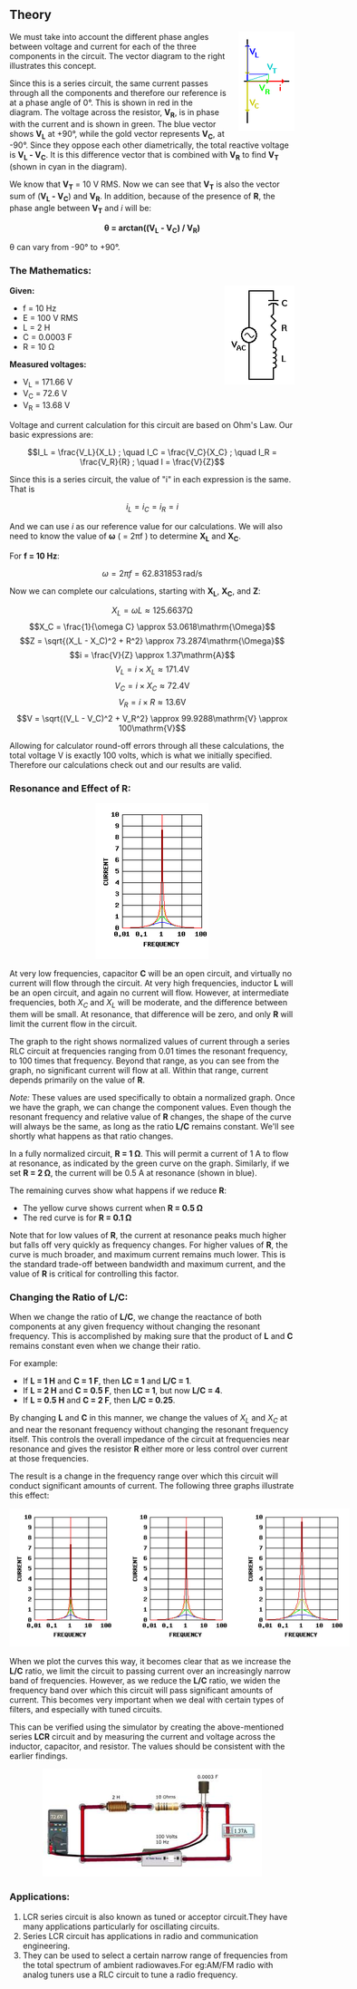 ## Theory 


<div style="float: right; margin-left: 20px;"> <img src="./images/figure2.jpg" alt="Figure 2" style="max-width: 300px; height: auto;"> <p style="text-align: center; font-size: smaller; font-style: italic;"></p> </div>


<p>
  We must take into account the different phase angles between voltage and current for each of the three components in the circuit. The vector diagram to the right illustrates this concept.
</p>

<p>
  Since this is a series circuit, the same current passes through all the components and therefore our reference is at a phase angle of 0°. This is shown in red in the diagram. The voltage across the resistor, <strong>V<sub>R</sub></strong>, is in phase with the current and is shown in green. The blue vector shows <strong>V<sub>L</sub></strong> at +90°, while the gold vector represents <strong>V<sub>C</sub></strong>, at -90°. Since they oppose each other diametrically, the total reactive voltage is <strong>V<sub>L</sub> - V<sub>C</sub></strong>. It is this difference vector that is combined with <strong>V<sub>R</sub></strong> to find <strong>V<sub>T</sub></strong> (shown in cyan in the diagram).
</p>

<p>
  We know that <strong>V<sub>T</sub></strong> = 10 V RMS. Now we can see that <strong>V<sub>T</sub></strong> is also the vector sum of (<strong>V<sub>L</sub> - V<sub>C</sub></strong>) and <strong>V<sub>R</sub></strong>. In addition, because of the presence of <strong>R</strong>, the phase angle between <strong>V<sub>T</sub></strong> and <em>i</em> will be:
</p>

<p style="text-align: center;">
  <strong>θ = arctan((V<sub>L</sub> - V<sub>C</sub>) / V<sub>R</sub>)</strong>
</p>

<p>
θ can vary from -90° to +90°.
</p>


### The Mathematics:

<div style="float: right; margin-left: 20px;"> <img src="./images/figure1.jpg" alt="Figure 1" style="max-width: 300px; height: auto;"> <p style="text-align: center; font-size: smaller; font-style: italic;"></p> </div>


 <p><strong>Given:</strong></p>
<ul>
  <li>f = 10 Hz</li>
  <li>E = 100 V RMS</li>
  <li>L = 2 H</li>
  <li>C = 0.0003 F</li>
  <li>R = 10 &Omega;</li>
</ul>

<p><strong>Measured voltages:</strong></p>
<ul>
  <li>V<sub>L</sub> = 171.66 V</li>
  <li>V<sub>C</sub> = 72.6 V</li>
  <li>V<sub>R</sub> = 13.68 V</li>
</ul>


Voltage and current calculation for this circuit are based on Ohm's Law. Our basic expressions are:

$$I_L = \frac{V_L}{X_L} ; \quad I_C = \frac{V_C}{X_C} ; \quad I_R = \frac{V_R}{R} ; \quad I = \frac{V}{Z}$$

Since this is a series circuit, the value of "i" in each expression is the same. That is

$$i_L=i_C=i_R=i$$


<p>
  And we can use <em>i</em> as our reference value for our calculations. We will also need to know the value of 
  <strong>&omega;</strong> ( = 2&pi;f ) to determine <strong>X<sub>L</sub></strong> and <strong>X<sub>C</sub></strong>.
</p>

<p>
  For <strong>f = 10 Hz</strong>:
</p>

$$\omega = 2\pi f = 62.831853\,\mathrm{rad/s}$$

<p>
  Now we can complete our calculations, starting with <strong>X<sub>L</sub></strong>, <strong>X<sub>C</sub></strong>, and <strong>Z</strong>:
</p>


$$X_L = \omega L \approx 125.6637\mathrm{\Omega}$$
$$X_C = \frac{1}{\omega C} \approx 53.0618\mathrm{\Omega}$$
$$Z = \sqrt{(X_L - X_C)^2 + R^2} \approx 73.2874\mathrm{\Omega}$$
$$i = \frac{V}{Z} \approx 1.37\mathrm{A}$$
$$V_L = i \times X_L \approx 171.4\mathrm{V}$$
$$V_C = i \times X_C \approx 72.4\mathrm{V}$$
$$V_R = i \times R \approx 13.6\mathrm{V}$$
$$V = \sqrt{(V_L - V_C)^2 + V_R^2} \approx 99.9288\mathrm{V} \approx 100\mathrm{V}$$


Allowing for calculator round-off errors through all these calculations, the total voltage V is exactly 100 volts, which is what we initially specified. Therefore our calculations check out and our results are valid.

### Resonance and  Effect of R:


<div style="display: block; margin-left: auto; margin-right: auto; text-align: center; width: fit-content;"><img src="./images/figure3.jpg" alt="Figure 3" style="max-width: 600px; height: auto;"><p style="text-align: center; font-size: smaller; font-style: italic;"></p></div>


<p>
  At very low frequencies, capacitor <strong>C</strong> will be an open circuit, and virtually no current will flow through the circuit.
  At very high frequencies, inductor <strong>L</strong> will be an open circuit, and again no current will flow.
  However, at intermediate frequencies, both <em>X<sub>C</sub></em> and <em>X<sub>L</sub></em> will be moderate, and the difference between them will be small.
  At resonance, that difference will be zero, and only <strong>R</strong> will limit the current flow in the circuit.
</p>

<p>
  The graph to the right shows normalized values of current through a series RLC circuit at frequencies ranging from 0.01 times the resonant frequency, to 100 times that frequency.
  Beyond that range, as you can see from the graph, no significant current will flow at all.
  Within that range, current depends primarily on the value of <strong>R</strong>.
</p>

<p>
  <em>Note:</em> These values are used specifically to obtain a normalized graph.
  Once we have the graph, we can change the component values.
  Even though the resonant frequency and relative value of <strong>R</strong> changes, the shape of the curve will always be the same, as long as the ratio <strong>L/C</strong> remains constant.
  We'll see shortly what happens as that ratio changes.
</p>

<p>
  In a fully normalized circuit, <strong>R = 1 &Omega;</strong>. This will permit a current of 1 A to flow at resonance, as indicated by the green curve on the graph.
  Similarly, if we set <strong>R = 2 &Omega;</strong>, the current will be 0.5 A at resonance (shown in blue).
</p>

<p>
  The remaining curves show what happens if we reduce <strong>R</strong>:
</p>
<ul>
  <li>The yellow curve shows current when <strong>R = 0.5 &Omega;</strong></li>
  <li>The red curve is for <strong>R = 0.1 &Omega;</strong></li>
</ul>

<p>
  Note that for low values of <strong>R</strong>, the current at resonance peaks much higher but falls off very quickly as frequency changes.
  For higher values of <strong>R</strong>, the curve is much broader, and maximum current remains much lower.
  This is the standard trade-off between bandwidth and maximum current, and the value of <strong>R</strong> is critical for controlling this factor.
</p>

### Changing the Ratio of L/C:

<p>
  When we change the ratio of <strong>L/C</strong>, we change the reactance of both components at any given frequency without changing the resonant frequency.
  This is accomplished by making sure that the product of <strong>L</strong> and <strong>C</strong> remains constant even when we change their ratio.
</p>

<p>
  For example:
  <ul>
    <li>If <strong>L = 1 H</strong> and <strong>C = 1 F</strong>, then <strong>LC = 1</strong> and <strong>L/C = 1</strong>.</li>
    <li>If <strong>L = 2 H</strong> and <strong>C = 0.5 F</strong>, then <strong>LC = 1</strong>, but now <strong>L/C = 4</strong>.</li>
    <li>If <strong>L = 0.5 H</strong> and <strong>C = 2 F</strong>, then <strong>L/C = 0.25</strong>.</li>
  </ul>
</p>

<p>
  By changing <strong>L</strong> and <strong>C</strong> in this manner, we change the values of <em>X<sub>L</sub></em> and <em>X<sub>C</sub></em> at and near the resonant frequency without changing the resonant frequency itself.
  This controls the overall impedance of the circuit at frequencies near resonance and gives the resistor <strong>R</strong> either more or less control over current at those frequencies.
</p>

<p>
  The result is a change in the frequency range over which this circuit will conduct significant amounts of current.
  The following three graphs illustrate this effect:
</p>

<div style="display: block; margin-left: auto; margin-right: auto; text-align: center; width: fit-content;"><img src="./images/figure4.jpg" alt="Figure 4" style="max-width: 600px; height: auto;"><p style="text-align: center; font-size: smaller; font-style: italic;"></p></div>

<p>
  When we plot the curves this way, it becomes clear that as we increase the <strong>L/C</strong> ratio, we limit the circuit to passing current over an increasingly narrow band of frequencies.
  However, as we reduce the <strong>L/C</strong> ratio, we widen the frequency band over which this circuit will pass significant amounts of current.
  This becomes very important when we deal with certain types of filters, and especially with tuned circuits.
</p>

<p>
  This can be verified using the simulator by creating the above-mentioned series <strong>LCR</strong> circuit and by measuring the current and voltage across the inductor, capacitor, and resistor.
  The values should be consistent with the earlier findings.
</p>


<div style="display: block; margin-left: auto; margin-right: auto; text-align: center; width: fit-content;"><img src="./images/figure5.jpg" alt="Figure 5" style="max-width: 600px; height: auto;"><p style="text-align: center; font-size: smaller; font-style: italic;"></p></div>



### Applications:
 
1. LCR series circuit is also known as tuned or acceptor circuit.They have many applications particularly for oscillating circuits.
2. Series LCR circuit has applications in radio and communication engineering.
3. They can be used to select a certain narrow range of frequencies from the total spectrum of ambient radiowaves.For eg:AM/FM radio with analog tuners use a RLC circuit to tune a radio frequency.



